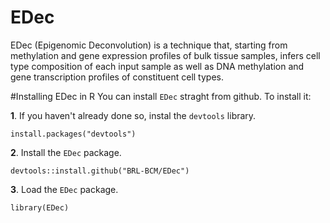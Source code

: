 # EDec
EDec (Epigenomic Deconvolution) is a technique that, starting from methylation and gene expression profiles of bulk tissue samples, infers cell type composition of each input sample as well as DNA methylation and gene transcription profiles of constituent cell types. 

#Installing EDec in R
You can install `EDec` straght from github. To install it:

**1**. If you haven't already done so, instal the `devtools` library.

    install.packages("devtools")
    
**2**. Install the `EDec` package.

    devtools::install.github("BRL-BCM/EDec")
    
**3**. Load the `EDec` package.

    library(EDec)
